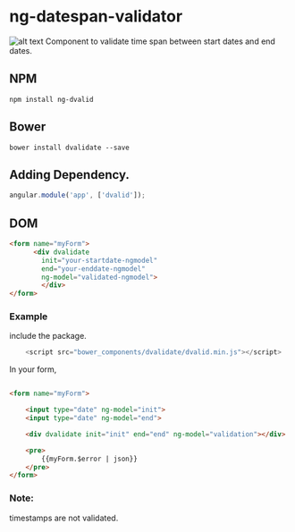 #  ng-datespan-validator
![alt text](http://findicons.com/files/icons/2773/pictonic_free/128/angularjs.png) 
Component to validate time span between start dates and end dates.

## NPM

```
npm install ng-dvalid
```

## Bower

```
bower install dvalidate --save
```

## Adding Dependency.

```javascript
angular.module('app', ['dvalid']);
````

## DOM 

```html
<form name="myForm"> 
      <div dvalidate 
        init="your-startdate-ngmodel" 
        end="your-enddate-ngmodel" 
        ng-model="validated-ngmodel"> 
        </div>
</form>
```


### Example


include the package.
```javascript
    <script src="bower_components/dvalidate/dvalid.min.js"></script>
```


In your form,

```html

<form name="myForm">

    <input type="date" ng-model="init">
    <input type="date" ng-model="end">

    <div dvalidate init="init" end="end" ng-model="validation"></div>

    <pre>
        {{myForm.$error | json}}
    </pre>
</form>

```



### Note: 
timestamps are not validated.
